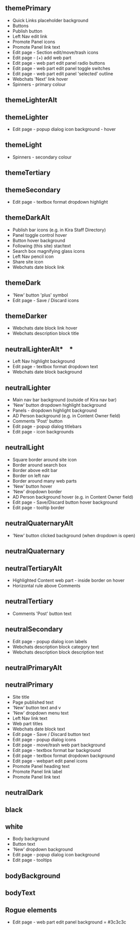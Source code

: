 ## themePrimary
* Quick Links placeholder background
* Buttons
* Publish button
* Left Nav edit link
* Promote Panel icons
* Promote Panel link text
* Edit page - Section edit/move/trash icons
* Edit page - (+) add web part
* Edit page - web part edit panel radio buttons
* Edit page - web part edit panel toggle switches
* Edit page - web part edit panel 'selected' outline
* Webchats 'Next' link hover
* Spinners - primary colour

## themeLighterAlt

## themeLighter
* Edit page - popup dialog icon background - hover

## themeLight
* Spinners - secondary colour

## themeTertiary

## themeSecondary
* Edit page - textbox format dropdown highlight

## themeDarkAlt
* Publish bar icons (e.g. in Kira Staff Directory)
* Panel toggle control hover
* Button hover background
* Following (this site) star/text
* Search box magnifying glass icons
* Left Nav pencil icon
* Share site icon
* Webchats date block link

## themeDark
* 'New' button 'plus' symbol
* Edit page - Save / Discard icons

## themeDarker
* Webchats date block link hover
* Webchats description block title

## neutralLighterAlt*    * 
* Left Nav highlight background
* Edit page - textbox format dropdown text
* Webchats date block background

## neutralLighter
* Main nav bar background (outside of Kira nav bar)
* 'New' button dropdown highlight background
* Panels - dropdown highlight background
* AD Person background (e.g. in Content Owner field)
* Comments 'Post' button
* Edit page - popup dialog titlebars
* Edit page - icon backgrounds

## neutralLight
* Square border around site icon
* Border around search box
* Border above edit bar
* Border on left nav
* Border around many web parts
* 'New' button hover
* 'New' dropdown border
* AD Person background hover (e.g. in Content Owner field)
* Edit page - Save/Discard button hover background
* Edit page - tooltip border

## neutralQuaternaryAlt
* 'New' button clicked background (when dropdown is open)

## neutralQuaternary

## neutralTertiaryAlt
* Highlighted Content web part - inside border on hover
* Horizontal rule above Comments 

## neutralTertiary   
* Comments 'Post' button text

## neutralSecondary
* Edit page - popup dialog icon labels
* Webchats description block category text
* Webchats description block description text

## neutralPrimaryAlt

## neutralPrimary
* Site title
* Page published text
* 'New' button text and v
* 'New' dropdown menu text
* Left Nav link text
* Web part titles
* Webchats date block text
* Edit page - Save / Discard button text
* Edit page - popup dialog icons
* Edit page - move/trash web part background
* Edit page - textbox format bar background
* Edit page - textbox format dropdown background
* Edit page - webpart edit panel icons
* Promote Panel heading text
* Promote Panel link label
* Promote Panel link text

## neutralDark

## black

## white
* Body background
* Button text
* 'New' dropdown background
* Edit page - popup dialog icon background
* Edit page - tooltips

## bodyBackground

## bodyText

## Rogue elements
* Edit page - web part edit panel background = #3c3c3c
